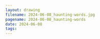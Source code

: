 ```yaml
---
layout: drawing
filename: 2024-06-08_haunting-words.jpg
pagename: 2024-06-08_haunting-words
date: 2024-06-08
tags:
---
```

